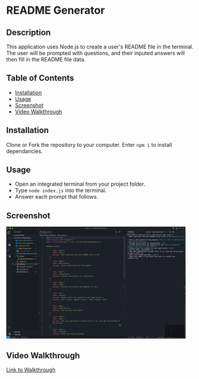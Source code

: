 # README Generator

## Description

This application uses Node.js to create a user's README file in the terminal. The user will be prompted with questions, and their inputed answers will then fill in the README file data.

## Table of Contents

- [Installation](#installation)
- [Usage](#usage)
- [Screenshot](#screenshot)
- [Video Walkthrough](#video-walkthrough)


## Installation 

Clone or Fork the repository to your computer. Enter `npm i` to install dependancies.

## Usage

- Open an integrated terminal from your project folder.
- Type `node index.js` into the terminal.
- Answer each prompt that follows.

## Screenshot

![screenshot](./assets/readmescreenshot.gif)

## Video Walkthrough

[Link to Walkthrough](https://watch.screencastify.com/v/upaLuS5F0REWzZjF8GYD)




